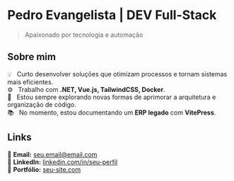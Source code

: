 # Pedro Evangelista | DEV Full-Stack

> Apaixonado por tecnologia e automação

## Sobre mim
💡 &nbsp; Curto desenvolver soluções que otimizam processos e tornam sistemas mais eficientes.  
⚙️ &nbsp; Trabalho com **.NET, Vue.js, TailwindCSS, Docker**.  
🚀 &nbsp; Estou sempre explorando novas formas de aprimorar a arquitetura e organização de código.  
📚 &nbsp; No momento, estou documentando um **ERP legado** com **VitePress**.  


## Links

📧 **Email:** [seu.email@email.com](mailto:pedroevangelistabrasil@gmail.com)  
🔗 **LinkedIn:** [linkedin.com/in/seu-perfil](https://linkedin.com/in/pedro-eva)  
💼 **Portfólio:** [seu-site.com](https://pedroevangelis.netlify.app)